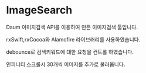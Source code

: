 # ImageSearch

Daum 이미지검색 API를 이용하여 만든 이미지검색 툴입니다.
 
rxSwift,rxCocoa와 Alamofire 라이브러리를 사용하였습니다.

debounce로 검색키워드에 대한 요청을 컨트롤 하였습니다.

인피니티 스크롤시 30개씩 이미지를 추가로 불러옵니다.

